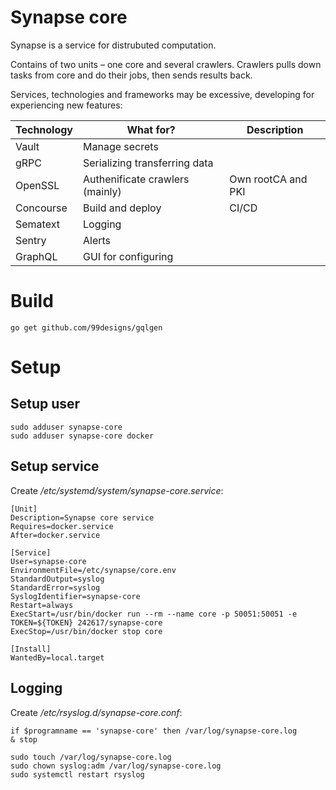 # Synapse core

Synapse is a service for distrubuted computation.

Contains of two units – one core and several crawlers. Crawlers pulls down tasks from core and do their jobs, then sends results back.

Services, technologies and frameworks may be excessive, developing for experiencing new features:

| Technology | What for?                         | Description        |
|------------|-----------------------------------|--------------------|
| Vault      | Manage secrets                    |                    |
| gRPC       | Serializing transferring data     |                    |
| OpenSSL    | Authenificate crawlers (mainly)   | Own rootCA and PKI |
| Concourse  | Build and deploy                  | CI/CD              |
| Sematext   | Logging                           |                    |
| Sentry     | Alerts                            |                    |
| GraphQL    | GUI for configuring               |                    |

# Build

```
go get github.com/99designs/gqlgen
```

# Setup

## Setup user

```
sudo adduser synapse-core
sudo adduser synapse-core docker
```

## Setup service

Create _/etc/systemd/system/synapse-core.service_:

```
[Unit]
Description=Synapse core service
Requires=docker.service
After=docker.service

[Service]
User=synapse-core
EnvironmentFile=/etc/synapse/core.env
StandardOutput=syslog
StandardError=syslog
SyslogIdentifier=synapse-core
Restart=always
ExecStart=/usr/bin/docker run --rm --name core -p 50051:50051 -e TOKEN=${TOKEN} 242617/synapse-core
ExecStop=/usr/bin/docker stop core

[Install]
WantedBy=local.target
```

## Logging

Create _/etc/rsyslog.d/synapse-core.conf_:

```
if $programname == 'synapse-core' then /var/log/synapse-core.log
& stop
```

```
sudo touch /var/log/synapse-core.log
sudo chown syslog:adm /var/log/synapse-core.log
sudo systemctl restart rsyslog
```
